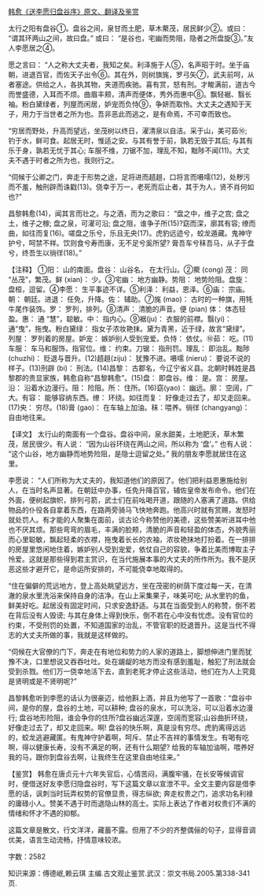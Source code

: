 [韩愈《送李愿归盘谷序》原文、翻译及鉴赏](https://www.vrrw.net/wx/14110.html)

太行之阳有盘谷①。盘谷之间，泉甘而土肥，草木藂茂，居民鲜少②。或曰： “谓其环两山之间，故曰盘。” 或曰： “是谷也，宅幽而势阻，隐者之所盘旋③。”友人李愿居之④。

愿之言曰： “人之称大丈夫者，我知之矣。利泽施于人⑤，名声昭于时。坐于庙朝，进退百官，而佐天子出令⑥。其在外，则树旗旄，罗弓矢⑦，武夫前呵，从者塞途。供给之人，各执其物，夹道而疾驰。喜有赏，怒有刑。才畯满前，道古今而誉盛德，入耳而不烦。曲眉丰颊，清声而便体，秀外而惠中⑧。飘轻裾、翳长袖。粉白黛绿者，列屋而闲居，妒宠而负恃⑨，争妍而取怜。大丈夫之遇知于天子，用力于当世者之所为也。吾非恶此而逃之，是有命焉，不可幸而致也。

“穷居而野处，升高而望远，坐茂树以终日，濯清泉以自洁。采于山，美可茹⑩; 钓于水，鲜可食。起居无时，惟适之安。与其有誉于前，孰若无毁于其后; 与其有乐于身，孰若无忧于其心; 车服不维，刀锯不加，理乱不知，黜陟不闻(11)。大丈夫不遇于时者之所为也，我则行之。

“伺候于公卿之门，奔走于形势之途，足将进而趦趄，口将言而嗫嚅(12)，处秽污而不羞，触刑辟而诛戳(13)。侥幸于万一，老死而后止者，其于为人，贤不肖何如也?”

昌黎韩愈(14)，闻其言而壮之。与之酒，而为之歌曰： “盘之中，维子之宫; 盘之土，维子之稼; 盘之泉，可濯可沿; 盘之阻，谁争子所(15)?窈而深，廓其有容; 缭而曲，如往而复(16)。嗟盘之乐兮，乐且无央(17)。虎豹远迹兮，蛟龙遁藏。鬼神守护兮，呵禁不祥。饮则食兮寿而康，无不足兮奚所望? 膏吾车兮秣吾马，从子于盘兮，终吾生以徜徉(18)。”



【注释】 ①阳： 山的南面。盘谷： 山谷名， 在太行山。②藂 (cong) 茂： 同 “丛茂”，繁茂。鲜 (xian)： 少。③宅幽： 地方幽静。势阻： 地势险阻。盘旋： 盘桓，逗留。④李愿： 生平事迹不详。⑤利泽： 利益，恩泽。⑥庙： 宗庙。朝： 朝廷。进退： 任免，升降。佐： 辅助。⑦旄 (mao)： 古时的一种旗，用牦牛尾作装饰。罗： 罗列，排列。⑧清声： 清脆的声音。便 (pian) 体： 体态轻盈。惠： 通 “慧”，聪敏。中： 指内心。⑨裾(ju)： 衣服的前襟。翳(yi)： 通“曳”，拖曳。粉白黛绿： 指女子浓妆艳抹。黛为青黑，近于绿，故言“黛绿”。列屋： 罗列着的房屋。妒宠： 嫉妒别人受到宠爱。负恃： 依仗。⑩茹： 吃。(11)车服： 车马和服饰，指官位。维： 约束。刀锯： 指刑罚。理乱： 即治乱。黜陟 (chuzhi)： 贬退与晋升。(12)趦趄(ziju)： 犹豫不进。嗫嚅 (nieru)： 要说不说的样子。(13)刑辟 (bi)： 刑法。(14)昌黎： 古郡名，今辽宁省义县。北朝时韩姓是昌黎郡的贵显家族，韩愈自称“昌黎韩愈”。(15)盘： 即盘谷。维： 是。宫： 房屋。沿： 沿着水边漫行。阻： 险阻。所： 住所。(16)窈(yao)： 幽远。廓： 空阔，广大。有容： 能够容纳东西。缭： 环绕。如往而复： 好像走过去了，却又走回来。(17)央： 穷尽。(18)膏 (gao)： 在车轴上加油。秣：喂养。徜徉 (changyang)： 自由地往来。

【译文】 太行山的南面有一个盘谷。盘谷中间，泉水甜美，土地肥沃，草木繁茂，居民很少。有人说： “因为山谷环绕在两山之间，所以称为 ‘盘’。” 也有人说： “这个山谷，地方幽静而地势险阻，是隐士逗留之处。” 我的朋友李愿就居住在这里。

李愿说： “人们所称为大丈夫的，我知道他们的原因了。他们把利益恩惠施给别人，在当时名声显著。在朝廷中办事，任免升降百官，辅佐皇帝发布命令。他们在外面，便树起旗帜，排列弓箭，武士们在前吆喝开道，跟随的人塞满了道路。供给物品的仆役各自拿着东西，在路两旁骑马飞快地奔跑。他高兴时就有赏赐，发怒时就处罚人。有才能的人聚集在面前，谈古论今称赞他的美德，这些赞美听进耳中他也不厌其烦。那些弯弯的眉毛，丰满的脸颊，清脆的声音和轻盈的体态，外貌秀丽而心里聪敏，飘起轻柔的衣襟，拖曳着长长的衣袖，浓妆艳抹地打扮着。在一排排的房屋里悠闲地住着，嫉妒别人受到宠爱，依仗自己的容貌，争着比美而博取主子怜爱。这就是那些得到君主赏识，在当代施展本事的大丈夫的所作所为。我不是厌恶这些才避开它，是命运所安排的，不可能侥幸地取得的。

“住在偏僻的荒远地方，登上高处眺望远方，坐在茂密的树荫下度过每一天，在清澈的泉水里洗浴来保持自身的洁净。在山上采集果子，味美可吃; 从水里钓的鱼，鲜美好吃。起居没有固定时间，只求安逸舒适。与其在当面受到人的称赞，倒不若在背后没有人毁谤; 与其在身体上得到快乐，倒不若在心中没有忧虑。没有官位的约束，不受刑罚的处置，不知道国家的治乱，不管官职的贬退晋升。这是当代不得志的大丈夫所做的事，我就是这样做的。

“伺候在大官僚的门下，奔走在有地位和势力的人家的道路上，脚想伸进门里而犹豫不决，口里想说又吞吞吐吐。处在龌龊的地方而没有感到羞耻，触犯了刑法就会受到杀戮。他们万一侥幸地活下去，直到老死才停止这些活动，他们在为人上究竟是贤明或是不贤明呢?”

昌黎韩愈听到李愿的话认为很豪迈，给他斟上酒，并且为他写了一首歌：“盘谷中间，是你的屋，盘谷的土地，可以耕种; 盘谷的泉水，可以洗浴，可以沿着水边漫行; 盘谷地形险阻，谁会争你的住所?盘谷幽远深邃，空阔而宽容;山谷曲折环绕，好像走过去了，却又走回来。啊! 盘谷的快乐啊，真是没有穷尽。虎豹离得远远的，蛟龙逃避藏匿。有鬼神守护着啊，呵斥、禁止不吉祥的事情发生。有喝有吃啊，得以健康长寿，没有不满足的啊，还有什么期望? 给我的车轴加油啊，喂养好我的马，跟你到盘谷去啊，让我终生在这里自由地往来。”

【鉴赏】 韩愈在唐贞元十六年失官后，心情苦闷，满腹牢骚，在长安等候调官时，便借送好友李愿归隐盘谷时，写下这篇文章以宣泄不平。全文主要内容是借李愿的话，讽刺当时玩弄权势的官僚显贵，得志纵欲; 奔走权贵之门，追求功名利禄的庸碌小人。赞美不遇于时而退隐山林的高士。实际上表达了作者对权贵们不满的情绪和怀才不遇的抑郁。

这篇文章是散文，行文洋洋，藏蓄不露。但用了不少的齐整偶俪的句子，显得音调优美，语言生动流畅，抒情意味较浓。

字数：2582

知识来源：傅德岷,赖云琪 主编.古文观止鉴赏.武汉：崇文书局.2005.第338-341页.

